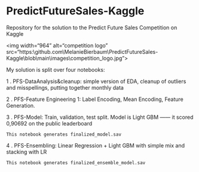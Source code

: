 # PredictFutureSales-Kaggle
Repository for the solution to the Predict Future Sales Competition on Kaggle

<img width=“964” alt=“competition logo” src=“https:\\github.com\MelanieBierbaum\PredictFutureSales-Kaggle\blob\main\images\competition_logo.jpg”>

My solution is split over four notebooks:

1 . PFS-DataAnalysis&cleanup: simple version of EDA, cleanup of outliers and misspellings, putting together monthly data

2 . PFS-Feature Engineering 1: Label Encoding, Mean Encoding, Feature Generation.

3 . PFS-Model: Train, validation, test split. Model is Light GBM —— it scored 0,90692 on the public leaderboard
    
    This notebook generates finalized_model.sav
    
4 . PFS-Ensembling: Linear Regression + Light GBM with simple mix and stacking with LR
    
    This notebook generates finalized_ensemble_model.sav
